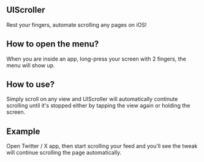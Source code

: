 ## UIScroller
Rest your fingers, automate scrolling any pages on iOS!

## How to open the menu?
When you are inside an app, long-press your screen with 2 fingers, the menu will show up.

## How to use?
Simply scroll on any view and UIScroller will automatically continute scrolling until it's stopped either by tapping the view again or holding the screen.

## Example
Open Twitter / X app, then start scrolling your feed and you'll see the tweak will continue scrolling the page automatically.
